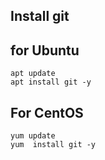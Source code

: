 ## Install git 

## for Ubuntu 

```
apt update 
apt install git -y 
```

## For CentOS

```
yum update
yum  install git -y 
```
